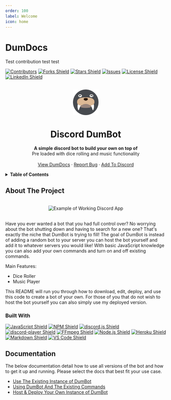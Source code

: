 ```yaml
---
order: 100
label: Welcome
icon: home
---
```


# DumDocs

<!-- SHIELDS -->

Test contribution test test

[![Contributors](https://img.shields.io/github/contributors/Mateo-Wallace/MP2-DISCORD-DUMBOT-V2.svg?style=for-the-badge&color=success)](https://github.com/Mateo-Wallace/MP2-DISCORD-DUMBOT-V2/graphs/contributors) [![Forks Shield](https://img.shields.io/github/forks/Mateo-Wallace/MP2-DISCORD-DUMBOT-V2.svg?style=for-the-badge)](https://github.com/Mateo-Wallace/MP2-DISCORD-DUMBOT-V2/network/members) [![Stars Shield](https://img.shields.io/github/stars/Mateo-Wallace/MP2-DISCORD-DUMBOT-V2.svg?style=for-the-badge&color=blue)](https://github.com/Mateo-Wallace/MP2-DISCORD-DUMBOT-V2/stargazers) [![Issues](https://img.shields.io/github/issues/Mateo-Wallace/MP2-DISCORD-DUMBOT-V2.svg?style=for-the-badge&color=yellow)](https://github.com/Mateo-Wallace/MP2-DISCORD-DUMBOT-V2/issues) [![License Shield](https://img.shields.io/github/license/Mateo-Wallace/MP2-DISCORD-DUMBOT-V2.svg?style=for-the-badge)](https://github.com/Mateo-Wallace/MP2-Discord-DumBot-V2/blob/main/LICENSE) [![LinkedIn Shield](https://img.shields.io/badge/LinkedIn-555555?style=for-the-badge&logo=linkedin)](https://www.linkedin.com/in/mateo-wallace/)

<!-- PROJECT LOGO & HEADER -->

<br />
<div align="center">
<img src="./img/dumbot-face-circle.png" alt="Walrus Logo" width="80" height="80">

  <h1 align="center"><strong>Discord DumBot</strong></h1>

  <p align="center">
    <strong>A simple discord bot to build your own on top of</strong>
    <br />
    Pre loaded with dice rolling and music functionality
    <br />
    <br />
    <a href="#documentation">View DumDocs</a>
    ·
    <a href="https://github.com/Mateo-Wallace/MP2-DISCORD-DUMBOT-V2/issues">Report Bug</a>
    ·
    <a href="https://discord.com/api/oauth2/authorize?client_id=1073372255272317041&permissions=3197952&scope=applications.commands%20bot">Add To Discord</a>
  </p>
</div>

<!-- TABLE OF CONTENTS -->

<details>
  <summary><strong>Table of Contents</strong></summary>
  <ol>
    <li>
      <a href="#about-the-project">About The Project</a>
      <ul>
        <li><a href="#built-with">Built With</a></li>
      </ul>
    </li>
    <li>
      <a href="#documentation">Documentation</a>
      <ul>
        <li><a href="./src/assets/documentation/Existing-Instance.md">Use The Existing Instance of DumBot</a></li>
        <li><a href="./src/assets/documentation/Usage.md">Using DumBot And The Existing Commands</a></li>
        <li><a href="./src/assets/documentation/Your-Instance.md">Host & Deploy Your Own Instance of DumBot</a>
      </ul>
    </li>
    <li><a href="#contributing">Contributing</a></li>
    <li><a href="#license">License</a></li>
    <li><a href="#contact">Contact</a></li>
    <li><a href="#acknowledgments">Acknowledgments</a></li>
  </ol>
</details>

<!-- ABOUT THE PROJECT -->

## About The Project

<div align="center">
  <br />
  <img src="./src/assets/images/dumbot-full-use-example.gif" alt="Example of Working Discord App">
  <br />
  <br />
</div>

Have you ever wanted a bot that you had full control over? No worrying about the bot shutting down and having to search for a new one? That's exactly the niche that DumBot is trying to fill! The goal of DumBot is instead of adding a random bot to your server you can host the bot yourself and add it to whatever servers you would like! With basic JavaScript knowledge you can also add your own commands and turn on and off existing commands.

Main Features:

- Dice Roller
- Music Player

This README will run you through how to download, edit, deploy, and use this code to create a bot of your own. For those of you that do not wish to host the bot yourself you can also simply use my deployed version.

### Built With

[![JavaScript Shield](https://img.shields.io/badge/JavaScript_ES6+-F7DF1E?&style=for-the-badge&logo=javascript&logoColor=272727)](https://developer.mozilla.org/en-US/docs/Web/JavaScript) [![NPM Shield](https://img.shields.io/badge/NPM-333333?&style=for-the-badge&logo=npm&logoColor=white)](https://www.npmjs.com/) [![discord.js Shield](https://img.shields.io/badge/discord.js-5865F2?&style=for-the-badge&logo=discord&logoColor=white)](https://discord.js.org/#/) [![discord-player Shield](https://img.shields.io/badge/discord_player-5865F2?&style=for-the-badge&logo=discord&logoColor=white)](https://discord-player.js.org/) [![FFmpeg Shield](https://img.shields.io/badge/FFmpeg-007808?&style=for-the-badge&logo=ffmpeg&logoColor=white)](https://ffmpeg.org/) [![Node.js Shield](https://img.shields.io/badge/Node.js-339933?&style=for-the-badge&logo=node.js&logoColor=white)](https://nodejs.org/en/) [![Heroku Shield](https://img.shields.io/badge/Heroku-430098?&style=for-the-badge&logo=heroku&logoColor=white)](https://www.heroku.com/what) [![Markdown Shield](https://img.shields.io/badge/Markdown-000000?&style=for-the-badge&logo=markdown)](https://www.markdownguide.org/) [![VS Code Shield](https://img.shields.io/badge/VS_Code-007ACC?&style=for-the-badge&logo=visual-studio-code&logoColor=white)](https://code.visualstudio.com/)

<!-- DOCUMENTATION -->

## Documentation

The below documentation detail how to use all versions of the bot and how to get it up and running. Please select the docs that best fit your use case.

- [Use The Existing Instance of DumBot](./src/assets/documentation/Existing-Instance.md)
- [Using DumBot And The Existing Commands](./src/assets/documentation/Usage.md)
- [Host & Deploy Your Own Instance of DumBot](./src/assets/documentation/Your-Instance.md)
